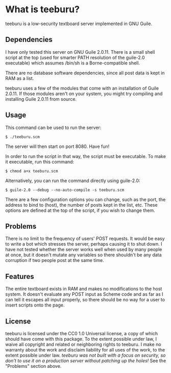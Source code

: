 # What is teeburu?
teeburu is a low-security textboard server implemented in GNU Guile.

## Dependencies
I have only tested this server on GNU Guile 2.0.11.  There is a small
shell script at the top (used for smarter PATH resolution of the
guile-2.0 executable) which assumes /bin/sh is a Borne-compatible shell.

There are no database software dependencies, since all post data is kept
in RAM as a list.

teeburu uses a few of the modules that come with an installation of
Guile 2.0.11.  If those modules aren't on your system, you might try
compiling and installing Guile 2.0.11 from source.

## Usage
This command can be used to run the server:

    $ ./teeburu.scm

The server will then start on port 8080.  Have fun!

In order to run the script in that way, the script must be executable.
To make it executable, run this command:

    $ chmod a+x teeburu.scm

Alternatively, you can run the command directly using guile-2.0:

    $ guile-2.0 --debug --no-auto-compile -s teeburu.scm

There are a few configuration options you can change, such as the
port, the address to bind to (host), the number of posts kept in the
list, etc.  These options are defined at the top of the script, if
you wish to change them.

## Problems
There is no limit to the frequency of users' POST requests.
It would be easy to write a bot which stresses the server, perhaps
causing it to shut down.  I have not tested whether the server works
well when used by many people at once, but it doesn't mutate any
variables so there shouldn't be any data corruption if two people
post at the same time.

## Features
The entire textboard exists in RAM and makes no modifications to the
host system.  It doesn't evaluate any POST input as Scheme code and
as far as I can tell it escapes all input properly, so there should be
no way for a user to insert scripts onto the page.

## License
teeburu is licensed under the CC0 1.0 Universal license, a copy of which
should have come with this package.  To the extent possible under law, I
waive all copyright and related or neighboring rights to teeburu. I make
no warranty about the work and disclaim liability for all uses of the
work, to the extent possible under law.  *teeburu was not built with a
focus on security, so don't to use it on a production server without
patching up the holes!*  See the "Problems" section above.

